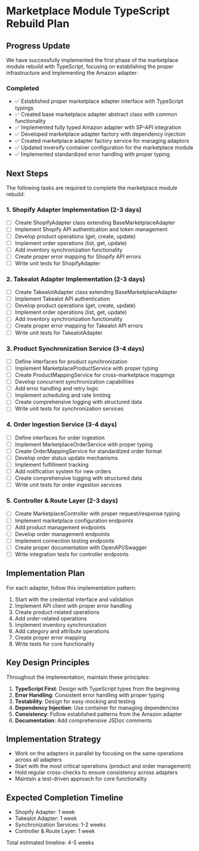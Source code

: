 # Marketplace Module TypeScript Rebuild Plan

## Progress Update

We have successfully implemented the first phase of the marketplace module rebuild with TypeScript, focusing on establishing the proper infrastructure and implementing the Amazon adapter:

### Completed
- ✅ Established proper marketplace adapter interface with TypeScript typings
- ✅ Created base marketplace adapter abstract class with common functionality
- ✅ Implemented fully typed Amazon adapter with SP-API integration
- ✅ Developed marketplace adapter factory with dependency injection
- ✅ Created marketplace adapter factory service for managing adaptors
- ✅ Updated inversify container configuration for the marketplace module
- ✅ Implemented standardized error handling with proper typing

## Next Steps

The following tasks are required to complete the marketplace module rebuild:

### 1. Shopify Adapter Implementation (2-3 days)
- [ ] Create ShopifyAdapter class extending BaseMarketplaceAdapter
- [ ] Implement Shopify API authentication and token management
- [ ] Develop product operations (get, create, update)
- [ ] Implement order operations (list, get, update)
- [ ] Add inventory synchronization functionality
- [ ] Create proper error mapping for Shopify API errors
- [ ] Write unit tests for ShopifyAdapter

### 2. Takealot Adapter Implementation (2-3 days)
- [ ] Create TakealotAdapter class extending BaseMarketplaceAdapter
- [ ] Implement Takealot API authentication
- [ ] Develop product operations (get, create, update)
- [ ] Implement order operations (list, get, update)
- [ ] Add inventory synchronization functionality
- [ ] Create proper error mapping for Takealot API errors
- [ ] Write unit tests for TakealotAdapter

### 3. Product Synchronization Service (3-4 days)
- [ ] Define interfaces for product synchronization
- [ ] Implement MarketplaceProductService with proper typing
- [ ] Create ProductMappingService for cross-marketplace mappings
- [ ] Develop concurrent synchronization capabilities
- [ ] Add error handling and retry logic
- [ ] Implement scheduling and rate limiting
- [ ] Create comprehensive logging with structured data
- [ ] Write unit tests for synchronization services

### 4. Order Ingestion Service (3-4 days)
- [ ] Define interfaces for order ingestion
- [ ] Implement MarketplaceOrderService with proper typing
- [ ] Create OrderMappingService for standardized order format
- [ ] Develop order status update mechanisms
- [ ] Implement fulfillment tracking
- [ ] Add notification system for new orders
- [ ] Create comprehensive logging with structured data
- [ ] Write unit tests for order ingestion services

### 5. Controller & Route Layer (2-3 days)
- [ ] Create MarketplaceController with proper request/response typing
- [ ] Implement marketplace configuration endpoints
- [ ] Add product management endpoints
- [ ] Develop order management endpoints
- [ ] Implement connection testing endpoints
- [ ] Create proper documentation with OpenAPI/Swagger
- [ ] Write integration tests for controller endpoints

## Implementation Plan

For each adapter, follow this implementation pattern:

1. Start with the credential interface and validation
2. Implement API client with proper error handling
3. Create product-related operations
4. Add order-related operations
5. Implement inventory synchronization
6. Add category and attribute operations
7. Create proper error mapping
8. Write tests for core functionality

## Key Design Principles

Throughout the implementation, maintain these principles:

1. **TypeScript First**: Design with TypeScript types from the beginning
2. **Error Handling**: Consistent error handling with proper typing
3. **Testability**: Design for easy mocking and testing
4. **Dependency Injection**: Use container for managing dependencies
5. **Consistency**: Follow established patterns from the Amazon adapter
6. **Documentation**: Add comprehensive JSDoc comments

## Implementation Strategy

- Work on the adapters in parallel by focusing on the same operations across all adapters
- Start with the most critical operations (product and order management)
- Hold regular cross-checks to ensure consistency across adapters
- Maintain a test-driven approach for core functionality

## Expected Completion Timeline

- Shopify Adapter: 1 week
- Takealot Adapter: 1 week
- Synchronization Services: 1-2 weeks
- Controller & Route Layer: 1 week

Total estimated timeline: 4-5 weeks